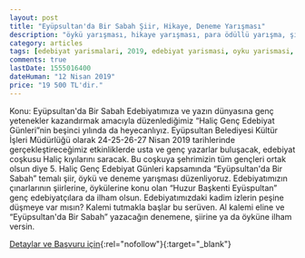 ```yaml
---
layout: post
title: "Eyüpsultan'da Bir Sabah Şiir, Hikaye, Deneme Yarışması"
description: "öykü yarışması, hikaye yarışması, para ödüllü yarışma, şiir yarışması, deneme yarışması"
category: articles
tags: [edebiyat yarismalari, 2019, edebiyat yarismasi, oyku yarismasi, hikaye yarismasi, siir yarismasi, deneme yarismasi]
comments: true
lastDate: 1555016400
dateHuman: "12 Nisan 2019"
price: "19 500 TL'dir."
---
```


Konu: Eyüpsultan'da Bir Sabah
Edebiyatımıza ve yazın dünyasına genç yetenekler kazandırmak amacıyla düzenlediğimiz “Haliç Genç Edebiyat Günleri”nin beşinci yılında da heyecanlıyız. Eyüpsultan Belediyesi Kültür İşleri Müdürlüğü olarak 24-25-26-27 Nisan 2019 tarihlerinde gerçekleştireceğimiz etkinliklerde usta ve genç yazarlar buluşacak, edebiyat coşkusu Haliç kıyılarını saracak. Bu coşkuya şehrimizin tüm gençleri ortak olsun diye 5. Haliç Genç Edebiyat Günleri kapsamında “Eyüpsultan'da Bir Sabah” temalı şiir, öykü ve deneme yarışması düzenliyoruz. Edebiyatımızın çınarlarının şiirlerine, öykülerine konu olan “Huzur Başkenti Eyüspultan” genç edebiyatçılara da ilham olsun. Edebiyatımızdaki kadim izlerin peşine düşmeye var mısın? Kalemi tutmakla başlar bu serüven. Al kalemi eline ve “Eyüpsultan'da Bir Sabah” yazacağın denemene, şiirine ya da öyküne ilham versin.

[Detaylar ve Başvuru için](https://kultursanat.eyupsultan.bel.tr/tr/eyupkultursanat/news/eyupsultanda-bir-sabah-siir-hikaye-deneme-yar/14724?utm_source=edebiyatyarismalari.com&utm_medium=affiliate){:rel="nofollow"}{:target="_blank"}